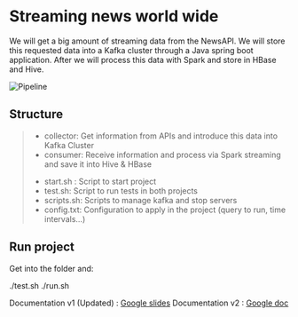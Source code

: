# Streaming news world wide


We will get a big amount of streaming data from the NewsAPI. We will store this requested data into a Kafka cluster through a Java spring boot application. After we will process this data with Spark and store in HBase and Hive.

![Pipeline](https://i.ibb.co/V9SG7VG/General-pipeline-2.png)

## Structure

> + collector: Get information from APIs and introduce this data into Kafka Cluster  
> + consumer: Receive information and process via Spark streaming and save it into Hive & HBase  
> - start.sh : Script to start project  
> - test.sh: Script to run tests in both projects  
> - scripts.sh: Scripts to manage kafka and stop servers  
> - config.txt: Configuration to apply in the project (query to run, time intervals...)  
  
## Run project

Get into the folder and:

./test.sh
./run.sh


Documentation v1 (Updated) : [Google slides](https://docs.google.com/presentation/d/1AnSjBWKitK9Y74C_RbV58FL3HV-u5VgIj4SbMPWP84o/edit?usp=sharing)
Documentation v2 : [Google doc](https://docs.google.com/document/d/1nfjselzvqzASptw_VASdLWIO7K77BOrIVmp49HHik2g/edit?usp=sharing)
